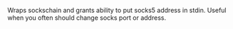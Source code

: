 Wraps sockschain and grants ability to put socks5 address in stdin. Useful when you often should change socks port or address.
